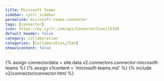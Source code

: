 ```yaml
---
title: Microsoft Teams
sidebar: cyclr_sidebar
permalink: microsoft-teams-connector
tags: [connector]
icon: https://my.cyclr.com/api/ConnectorIcon/15339
default_header: false
category: Collaboration
categories: [Collaboration,Chat]
showv1content: false
---
```

{% assign connectordata = site.data.v2.connectors.connector-microsoft-teams %}
{% assign v1content = 'microsoft-teams.md' %}
{% include v2/connector/connector.html %}	